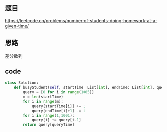 ## 题目
https://leetcode.cn/problems/number-of-students-doing-homework-at-a-given-time/
## 思路
差分数列
## code
```py
class Solution:
    def busyStudent(self, startTime: List[int], endTime: List[int], queryTime: int) -> int:
        query = [0 for i in range(1005)]
        m = len(startTime)
        for i in range(m):
            query[startTime[i]] += 1
            query[endTime[i]+1] -= 1
        for i in range(1,1001):
            query[i] += query[i-1]
        return query[queryTime]
